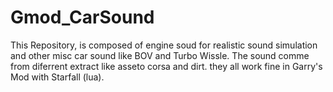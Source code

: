 # Gmod_CarSound

This Repository, is composed of engine soud for realistic sound simulation and other misc car sound like BOV and Turbo Wissle.
The sound comme from diferrent extract like asseto corsa and dirt.
they all work fine in Garry's Mod with Starfall (lua).
